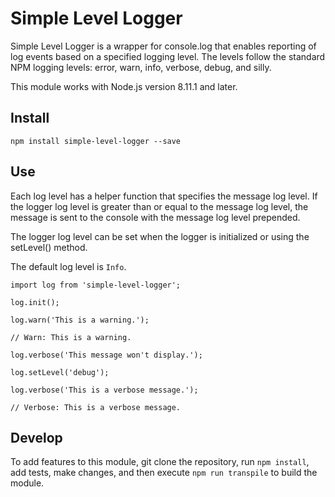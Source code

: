 # Simple Level Logger

Simple Level Logger is a wrapper for console.log that enables reporting of log events based on a specified logging level. The levels follow the standard NPM logging levels: error, warn, info, verbose, debug, and silly.

This module works with Node.js version 8.11.1 and later.

## Install

    npm install simple-level-logger --save

## Use

Each log level has a helper function that specifies the message log level. If the logger log level is greater than or equal to the message log level, the message is sent to the console with the message log level prepended.

The logger log level can be set when the logger is initialized or using the setLevel() method.

The default log level is `Info`.

    import log from 'simple-level-logger';

    log.init();

    log.warn('This is a warning.');

    // Warn: This is a warning.

    log.verbose('This message won't display.');

    log.setLevel('debug');

    log.verbose('This is a verbose message.');

    // Verbose: This is a verbose message.

## Develop

To add features to this module, git clone the repository, run `npm install`, add tests, make changes, and then execute `npm run transpile` to build the module.